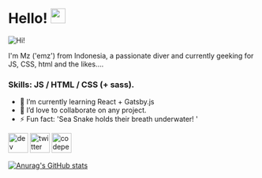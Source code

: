 # Hello! <img src="https://raw.githubusercontent.com/MartinHeinz/MartinHeinz/master/wave.gif" width="30px">

![Hi!](https://pbs.twimg.com/profile_banners/1423836260590710785/1628317468/1080x360)

I'm Mz ('emz') from Indonesia, a passionate diver and currently geeking for JS, CSS, html and the likes.... 

### Skills:  JS / HTML / CSS (+ sass).

- 🌱 I’m currently learning React + Gatsby.js 
- 👯 I’d love to collaborate on any project.
- ⚡ Fun fact: 'Sea Snake holds their breath underwater! '



[<img src='https://cdn.jsdelivr.net/npm/simple-icons@3.0.1/icons/dev-dot-to.svg' alt='dev' height='40'>](https://dev.to/@marizoo)  [<img src='https://cdn.jsdelivr.net/npm/simple-icons@3.0.1/icons/twitter.svg' alt='twitter' height='40'>](https://twitter.com/@_marizoo)  [<img src='https://cdn.jsdelivr.net/npm/simple-icons@3.0.1/icons/codepen.svg' alt='codepen' height='40'>](https://codepen.io/marizoo)  

[![Anurag's GitHub stats](https://github-readme-stats.vercel.app/api?username=marizoo)](https://github.com/anuraghazra/github-readme-stats)



<!--
**marizoo/marizoo** is a ✨ _special_ ✨ repository because its `README.md` (this file) appears on your GitHub profile.

Here are some ideas to get you started:

- 🔭 I’m currently working on ...
- 🌱 I’m currently learning ...
- 👯 I’m looking to collaborate on ...
- 🤔 I’m looking for help with ...
- 💬 Ask me about ...
- 📫 How to reach me: ...
- 😄 Pronouns: ...
- ⚡ Fun fact: ...
-->
